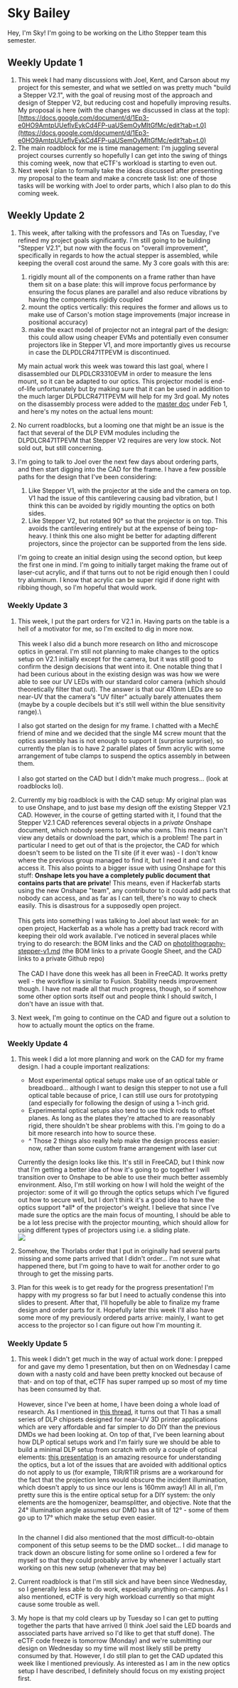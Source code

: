 # Sky Bailey

Hey, I'm Sky! I'm going to be working on the Litho Stepper team this semester.



## Weekly Update 1

1. This week I had many discussions with Joel, Kent, and Carson about my project for this semester, and what we settled on was pretty much "build a Stepper V2.1", with the goal of reusing most of the approach and design of Stepper V2, but reducing cost and hopefully improving results. My proposal is here (with the changes we discussed in class at the top): [https://docs.google.com/document/d/1Ep3-e0HO9AmtpUUeflvEykCd4FP-uaUSemOyMItGfMc/edit?tab=t.0](https://docs.google.com/document/d/1Ep3-e0HO9AmtpUUeflvEykCd4FP-uaUSemOyMItGfMc/edit?tab=t.0)
2. The main roadblock for me is time management: I'm juggling several project courses currently so hopefully I can get into the swing of things this coming week, now that eCTF's workload is starting to even out.
3. Next week I plan to formally take the ideas discussed after presenting my proposal to the team and make a concrete task list: one of those tasks will be working with Joel to order parts, which I also plan to do this coming week.

## Weekly Update 2

1.  This week, after talking with the professors and TAs on Tuesday, I've refined my project goals significantly. I'm still going to be building "Stepper V2.1", but now with the focus on "overall improvement", specifically in regards to how the actual stepper is assembled, while keeping the overall cost around the same. My 3 core goals with this are:

    1. rigidly mount all of the components on a frame rather than have them sit on a base plate: this will improve focus performance by ensuring the focus planes are parallel and also reduce vibrations by having the components rigidly coupled
    2. mount the optics vertically: this requires the former and allows us to make use of Carson's motion stage improvements (major increase in positional accuracy)
    3. make the exact model of projector not an integral part of the design: this could allow using cheaper EVMs and potentially even consumer projectors like in Stepper V1, and more importantly gives us recourse in case the DLPDLCR471TPEVM is discontinued.

    My main actual work this week was toward this last goal, where I disassembled our DLPDLCR3310EVM in order to measure the lens mount, so it can be adapted to our optics. This projector model is end-of-life unfortunately but by making sure that it can be used in addition to the much larger DLPDLCR471TPEVM will help for my 3rd goal. My notes on the disassembly process were added to the [master doc](https://docs.google.com/document/d/1lmj-RURCDAT1qwImlVe1WH-Jx4YZXjfJlRWllqi0GPk/edit?tab=t.0) under Feb 1, and here's my notes on the actual lens mount:
2. No current roadblocks, but a looming one that might be an issue is the fact that several of the DLP EVM modules including the DLPDLCR471TPEVM that Stepper V2 requires are very low stock. Not sold out, but still concerning.
3.  I'm going to talk to Joel over the next few days about ordering parts, and then start digging into the CAD for the frame. I have a few possible paths for the design that I've been considering:

    1. Like Stepper V1, with the projector at the side and the camera on top. V1 had the issue of this cantilevering causing bad vibration, but I think this can be avoided by rigidly mounting the optics on both sides.
    2. Like Stepper V2, but rotated 90° so that the projector is on top. This avoids the cantilevering entirely but at the expense of being top-heavy. I think this one also might be better for adapting different projectors, since the projector can be supported from the lens side.

    I'm going to create an initial design using the second option, but keep the first one in mind. I'm going to initially target making the frame out of laser-cut acrylic, and if that turns out to not be rigid enough then I could try aluminum. I know that acrylic can be super rigid if done right with ribbing though, so I'm hopeful that would work.

### Weekly Update 3

1.  This week, I put the part orders for V2.1 in. Having parts on the table is a hell of a motivator for me, so I'm excited to dig in more now.\
    \
    This week I also did a bunch more research on litho and microscope optics in general. I'm still not planning to make changes to the optics setup on V2.1 initially except for the camera, but it was still good to confirm the design decisions that went into it. One notable thing that I had been curious about in the existing design was was how we were able to see our UV LEDs with our standard color camera (which should theoretically filter that out). The answer is that our 410nm LEDs are so near-UV that the camera's "UV filter" actually barely attenuates them (maybe by a couple decibels but it's still well within the blue sensitivity range).\


    I also got started on the design for my frame. I chatted with a MechE friend of mine and we decided that the single M4 screw mount that the optics assembly has is not enough to support it (surprise surprise), so currently the plan is to have 2 parallel plates of 5mm acrylic with some arrangement of tube clamps to suspend the optics assembly in between them.\
    \
    I also got started on the CAD but I didn't make much progress... (look at roadblocks lol). \
    &#x20;<img src="../../.gitbook/assets/image (83) (1).png" alt="" data-size="original">
2. Currently my big roadblock is with the CAD setup: My original plan was to use Onshape, and to just base my design off the existing Stepper V2.1 CAD. However, in the course of getting started with it, I found that the Stepper V2.1 CAD references several objects in a _private_ Onshape document, which nobody seems to know who owns. This means I can't view any details or download the part, which is a problem! The part in particular I need to get out of that is the projector, the CAD for which doesn't seem to be listed on the TI site (if it ever was) - I don't know where the previous group managed to find it, but I need it and can't access it. This also points to a bigger issue with using Onshape for this stuff: **Onshape lets you have a completely public document that contains parts that are private**! This means, even if Hackerfab starts using the new Onshape "team", any contributor to it could add parts that nobody can access, and as far as I can tell, there's no way to check easily. This is disastrous for a supposedly open project.\
   \
   This gets into something I was talking to Joel about last week: for an open project, Hackerfab as a whole has a pretty bad track record with keeping their old work available. I've noticed in several places while trying to do research: the BOM links and the CAD on [photolithography-stepper-v1.md](../../fab-toolkit/patterning/photolithography-stepper-v1.md "mention") (the BOM links to a private Google Sheet, and the CAD links to a private Github repo)\
   \
   The CAD I have done this week has all been in FreeCAD. It works pretty well - the workflow is similar to Fusion. Stability needs improvement though. I have not made all that much progress, though, so if somehow some other option sorts itself out and people think I should switch, I don't have an issue with that.
3. Next week, I'm going to continue on the CAD and figure out a solution to how to actually mount the optics on the frame.

### Weekly Update 4

1.  This week I did a lot more planning and work on the CAD for my frame design. I had a couple important realizations:

    * Most experimental optical setups make use of an optical table or breadboard... although I want to design this stepper to not use a full optical table because of price, I can still use ours for prototyping (and especially for following the design of using a 1-inch grid.
    * Experimental optical setups also tend to use thick rods to offset planes. As long as the plates they're attached to are reasonably rigid, there shouldn't be shear problems with this. I'm going to do a bit more research into how to source these.
    * ^ Those 2 things also really help make the design process easier: now, rather than some custom frame arrangement with laser cut&#x20;

    Currently the design looks like this. It's still in FreeCAD, but I think now that I'm getting a better idea of how it's going to go together I will transition over to Onshape to be able to use their much better assembly environment. Also, I'm still working on how I will hold the weight of the projector: some of it will go through the optics setups which I've figured out how to secure well, but I don't think it's a good idea to have the optics support \*all\* of the projector's weight. I believe that since I've made sure the optics are the main focus of mounting, I should be able to be a lot less precise with the projector mounting, which should allow for using different types of projectors using i.e. a sliding plate.\
    ![](<../../.gitbook/assets/image (106).png>)
2. Somehow, the Thorlabs order that I put in originally had several parts missing and some parts arrived that I didn't order... I'm not sure what happened there, but I'm going to have to wait for another order to go through to get the missing parts.
3. Plan for this week is to get ready for the progress presentation! I'm happy with my progress so far but I need to actually condense this into slides to present. After that, I'll hopefully be able to finalize my frame design and order parts for it. Hopefully later this week I'll also have some more of my previously ordered parts arrive: mainly, I want to get access to the projector so I can figure out how I'm mounting it.

### Weekly Update 5

1.  This week I didn't get much in the way of actual work done: I prepped for and gave my demo 1 presentation, but then on on Wednesday I came down with a nasty cold and have been pretty knocked out because of that- and on top of that, eCTF has super ramped up so most of my time has been consumed by that.\
    \
    However, since I've been at home, I have been doing a whole load of research. As I mentioned in [this thread](https://discord.com/channels/1143959339179200562/1342611086897057935), it turns out that TI has a small series of DLP chipsets designed for near-UV 3D printer applications which are very affordable and far simpler to do DIY than the previous DMDs we had been looking at. On top of that, I've been learning about how DLP optical setups work and I'm fairly sure we should be able to build a minimal DLP setup from scratch with only a couple of optical elements: [this presentation](https://www.ti.com/tool/download/DLP-OPTICAL-DESIGN) is an amazing resource for understanding the optics, but a lot of the issues that are avoided with additional optics do not apply to us (for example, TIR/RTIR prisms are a workaround for the fact that the projection lens would obscure the incident illumination, which doesn't apply to us since our lens is 160mm away!) All in all, I'm pretty sure this is the entire optical setup for a DIY system: the only elements are the homogenizer, beamsplitter, and objective. Note that the 24° illumination angle assumes our DMD has a tilt of 12° - some of them go up to 17° which make the setup even easier.

    <figure><img src="../../.gitbook/assets/image.png" alt=""><figcaption></figcaption></figure>

    In the channel I did also mentioned that the most difficult-to-obtain component of this setup seems to be the DMD socket... I did manage to track down an obscure listing for some online so I ordered a few for myself so that they could probably arrive by whenever I actually start working on this new setup (whenever that may be)
2. Current roadblock is that I'm still sick and have been since Wednesday, so I generally less able to do work, especially anything on-campus. As I also mentioned, eCTF is very high workload currently so that might cause some trouble as well.
3. My hope is that my cold clears up by Tuesday so I can get to putting together the parts that have arrived (I think Joel said the LED boards and associated parts have arrived so I'd like to get that stuff done). The eCTF code freeze is tomorrow (Monday) and we're submitting our design on Wednesday so my time will most likely still be pretty consumed by that. However, I do still plan to get the CAD updated this week like I mentioned previously. As interested as I am in the new optics setup I have described, I definitely should focus on my existing project first.
